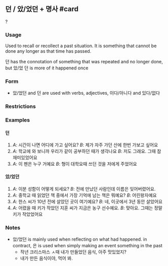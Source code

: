 ## 던 / 았/었던 + 명사 #card
?
### Usage
Used to recall or recollect a past situation. It is something that cannot be done any longer as that time has passed.

던 has the connotation of something that was repeated and no longer done, but 았/었 던 is more of it happened once
### Form
- 았/었던 and 던 are used with verbs, adjectives, 이다/아니다 and 있다/없다
### Restrictions
### Examples
#### 던
1. *A*: 시간이 나면 어디에 가고 싶어요?
   *B*: 제가 자주 가던 산에 한번 가보고 싶어요
1. *A*: 학교에 와 보니까 우리가 같이 공부하던 때가 생각나요
   *B*: 저도 그래요. 그때 참 재미있었어요
1. *A*: 이 펜은 누구 거예요
   *B*: 형이 대학요때 쓰던 것을 저에게 주었어요
#### 았/었던
1. *A*: 이분 성함이 어떻게 되세요?
   *B*: 전에 만났던 사람인데 이름은 잊어버렸어요.
2. *A*: 중학교 때 읽었던 책 중에서 가장 기억에  남는 책은 뭐예요?
   *B*: 어린왕자예요
3. *A*: 한스 씨가 10년 전에 살았던 곳이 여기예요?
   *B*: 네, 이곳에서 3년 동안 살았어요
4. *A*: 어렸을 때 키가 작았던 지훈 씨가 지금은 농구 선수예요.
   *B*: 맞아요. 그때는 정말 키가 작았었어요
### Notes
* 았/었던 is mainly used when reflecting on what had happened. in contract, 은 is used when simply making an event something in the past
	* 작년 크리스마스 ㅅ때 내가 만들었던 음식, 아주 맛있었지?
	* 내가 만든 음식이야, 먹어 봐.